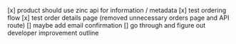 [x] product should use zinc api for information / metadata
[x] test ordering flow 
[x] test order details page (removed unnecessary orders page and API route)
[] maybe add email confirmation
[] go through and figure out developer improvement outline
